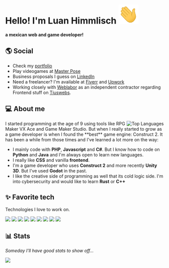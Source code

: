 # Hello! I'm Luan Himmlisch <img src="https://raw.githubusercontent.com/LuanHimmlisch/LuanHimmlisch/main/wave.gif" width="64px">
**a mexican web and game developer!**

## 🌎 Social

* Check my [portfolio](https://luanhimmlisch.github.io/)
* Play videogames at [Master Pose](https://masterpose.dev)
* Business proposals I guess on [LinkedIn](https://www.linkedin.com/in/luancomun/)
* Need a freelancer? I'm available at [Fiverr](https://www.fiverr.com/users/luanhimmlisch) and [Upwork](https://www.upwork.com/freelancers/~014fad5409a02ec08d)
* Working closely with [Weblabor](https://github.com/weblabormx) as an independent contractor regarding Frontend stuff on [Tiuswebs](https://tiuswebs.com/).

## 💻 About me
<a href="https://github.com/anuraghazra/github-readme-stats">
  <img align="right" src="https://github-readme-stats.vercel.app/api/top-langs/?username=luanhimmlisch&count_private=true&theme=dark" alt="Top Languages">
</a>

<p align="left">
I started programming at the age of 9 using tools like RPG Maker VX Ace and Game Maker Studio. But when I really started to grow as a game developer is when I found the **best** game engine: Construct 2. It has been a while from those times and I've learned a lot more on the way:

* I mainly code with **PHP**, **Javascript** and **C#**. But I know how to code on **Python** and **Java** and I'm always open to learn new languages.
* I really like **CSS** and vanilla **frontend**.
* I'm a game developer who uses **Construct 2** and more recently **Unity 3D**. But I've used **Godot** in the past.
* I like the creative side of programming as well that its cold logic side. I'm into cybersecurity and would like to learn **Rust** or **C++**
  </p>

## ✨ Favorite tech

Technologies I love to work on.

[![](https://img.shields.io/badge/Unity%203D-000000?style=for-the-badge&logo=unity)](https://unity3d.com/)
[![](https://img.shields.io/badge/Grav-221E1F?style=for-the-badge&logo=grav)](https://github.com/getgrav/)
[![](https://img.shields.io/badge/Construct-717171?style=for-the-badge&logo=construct3&logoColor=white)](https://construct.net)
[![](https://img.shields.io/badge/Photoshop-31A8FF?style=for-the-badge&logo=adobephotoshop&logoColor=white)](https://www.adobe.com/mx/products/photoshop.html)
[![](https://img.shields.io/badge/VS%20Code-007ACC?style=for-the-badge&logo=visualstudiocode)](https://github.com/microsoft/vscode)
[![](https://img.shields.io/badge/Tailwind-38B2AC?style=for-the-badge&logo=tailwindcss&logoColor=white)](https://github.com/tailwindlabs)
[![](https://img.shields.io/badge/C%23-239120?style=for-the-badge&logo=csharp)](https://docs.microsoft.com/en-us/dotnet/csharp/)
[![](https://img.shields.io/badge/Mint-87CF3E?style=for-the-badge&logo=linuxmint&logoColor=white)](https://github.com/linuxmint)
[![](https://img.shields.io/badge/Svelte-FF3E00?style=for-the-badge&logo=svelte&logoColor=white)](https://github.com/sveltejs)

## 📊 Stats

_Someday I'll have good stats to show off..._

![](https://github-readme-stats.vercel.app/api?username=luanhimmlisch&count_private=true&show_icons=true&theme=dark)
